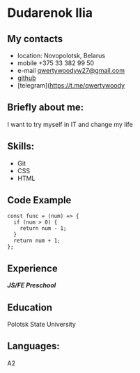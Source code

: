 # Dudarenok Ilia
## My contacts
* location: Novopolotsk, Belarus
* mobile +375 33 382 99 50
* e-mail qwertywoodyw27@gmail.com
* [github](https://github.com/qwertywoody)
* [telegram](https://t.me/qwertywoody
## Briefly about me:
I want to try myself in IT and change my life
## Skills:
* Git
* CSS
* HTML
## Code Example
```
const func = (num) => {
  if (num > 0) {
    return num - 1;
  }
  return num + 1;
};
```
## Experience
__*JS/FE Preschool*__
## Education
Polotsk State University
## Languages: 
A2